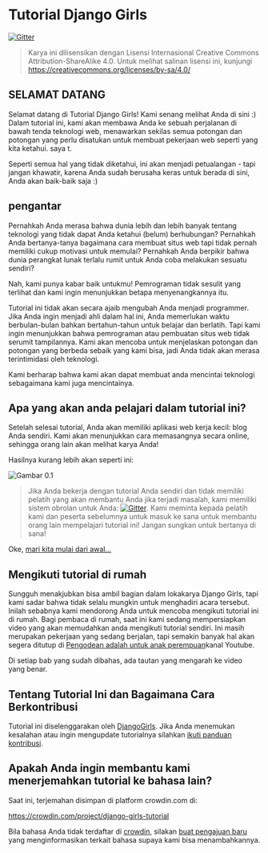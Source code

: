 # Tutorial Django Girls

[![Gitter](https://badges.gitter.im/DjangoGirls/tutorial.svg)](https://gitter.im/DjangoGirls/tutorial)

> Karya ini dilisensikan dengan Lisensi Internasional Creative Commons Attribution-ShareAlike 4.0. Untuk melihat salinan lisensi ini, kunjungi https://creativecommons.org/licenses/by-sa/4.0/

## SELAMAT DATANG

Selamat datang di Tutorial Django Girls! Kami senang melihat Anda di sini :) Dalam tutorial ini, kami akan membawa Anda ke sebuah perjalanan di bawah tenda teknologi web, menawarkan sekilas semua potongan dan potongan yang perlu disatukan untuk membuat pekerjaan web seperti yang kita ketahui. saya t.

Seperti semua hal yang tidak diketahui, ini akan menjadi petualangan - tapi jangan khawatir, karena Anda sudah berusaha keras untuk berada di sini, Anda akan baik-baik saja :)

## pengantar

Pernahkah Anda merasa bahwa dunia lebih dan lebih banyak tentang teknologi yang tidak dapat Anda ketahui (belum) berhubungan? Pernahkah Anda bertanya-tanya bagaimana cara membuat situs web tapi tidak pernah memiliki cukup motivasi untuk memulai? Pernahkah Anda berpikir bahwa dunia perangkat lunak terlalu rumit untuk Anda coba melakukan sesuatu sendiri?

Nah, kami punya kabar baik untukmu! Pemrograman tidak sesulit yang terlihat dan kami ingin menunjukkan betapa menyenangkannya itu.

Tutorial ini tidak akan secara ajaib mengubah Anda menjadi programmer. Jika Anda ingin menjadi ahli dalam hal ini, Anda memerlukan waktu berbulan-bulan bahkan bertahun-tahun untuk belajar dan berlatih. Tapi kami ingin menunjukkan bahwa pemrograman atau pembuatan situs web tidak serumit tampilannya. Kami akan mencoba untuk menjelaskan potongan dan potongan yang berbeda sebaik yang kami bisa, jadi Anda tidak akan merasa terintimidasi oleh teknologi.

Kami berharap bahwa kami akan dapat membuat anda mencintai teknologi sebagaimana kami juga mencintainya.

## Apa yang akan anda pelajari dalam tutorial ini?

Setelah selesai tutorial, Anda akan memiliki aplikasi web kerja kecil: blog Anda sendiri. Kami akan menunjukkan cara memasangnya secara online, sehingga orang lain akan melihat karya Anda!

Hasilnya kurang lebih akan seperti ini:

![Gambar 0.1](images/application.png)

> Jika Anda bekerja dengan tutorial Anda sendiri dan tidak memiliki pelatih yang akan membantu Anda jika terjadi masalah, kami memiliki sistem obrolan untuk Anda: [![Gitter](https://badges.gitter.im/DjangoGirls/tutorial.svg)](https://gitter.im/DjangoGirls/tutorial). Kami meminta kepada pelatih kami dan peserta sebelumnya untuk masuk ke sana untuk membantu orang lain mempelajari tutorial ini! Jangan sungkan untuk bertanya di sana!

Oke, [mari kita mulai dari awal…](./how_the_internet_works/README.md)

## Mengikuti tutorial di rumah

Sungguh menakjubkan bisa ambil bagian dalam lokakarya Django Girls, tapi kami sadar bahwa tidak selalu mungkin untuk menghadiri acara tersebut. Inilah sebabnya kami mendorong Anda untuk mencoba mengikuti tutorial ini di rumah. Bagi pembaca di rumah, saat ini kami sedang mempersiapkan video yang akan memudahkan anda mengikuti tutorial sendiri. Ini masih merupakan pekerjaan yang sedang berjalan, tapi semakin banyak hal akan segera ditutup di [Pengodean adalah untuk anak perempuan](https://www.youtube.com/channel/UC0hNd2uW8jTR5K3KBzRuG2A/feed)kanal Youtube.

Di setiap bab yang sudah dibahas, ada tautan yang mengarah ke video yang benar.

## Tentang Tutorial Ini dan Bagaimana Cara Berkontribusi

Tutorial ini diselenggarakan oleh [DjangoGirls](https://djangogirls.org/). Jika Anda menemukan kesalahan atau ingin mengupdate tutorialnya silahkan [ikuti panduan kontribusi](https://github.com/DjangoGirls/tutorial/blob/master/README.md).

## Apakah Anda ingin membantu kami menerjemahkan tutorial ke bahasa lain?

Saat ini, terjemahan disimpan di platform crowdin.com di:

https://crowdin.com/project/django-girls-tutorial

Bila bahasa Anda tidak terdaftar di [crowdin](https://crowdin.com/), silakan [buat pengajuan baru](https://github.com/DjangoGirls/tutorial/issues/new) yang menginformasikan terkait bahasa supaya kami bisa menambahkannya.